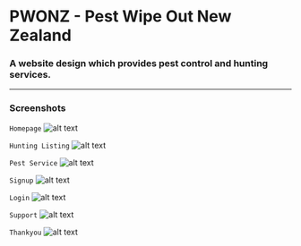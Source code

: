 # PWONZ - Pest Wipe Out New Zealand
### A website design which provides pest control and hunting services.

---

### Screenshots

  ```Homepage```
![alt text](https://github.com/ayushsingh02/pwonz/blob/73a10abed85f2339fad1359c7de1a3ddc21854dd/images/home.png)


```Hunting Listing```
![alt text](https://github.com/ayushsingh02/pwonz/blob/73a10abed85f2339fad1359c7de1a3ddc21854dd/images/HuntingList.png)


```Pest Service```
![alt text](https://github.com/ayushsingh02/pwonz/blob/73a10abed85f2339fad1359c7de1a3ddc21854dd/images/PestList.png)


```Signup```
![alt text](https://github.com/ayushsingh02/pwonz/blob/73a10abed85f2339fad1359c7de1a3ddc21854dd/images/Signup.png)


```Login```
![alt text](https://github.com/ayushsingh02/pwonz/blob/73a10abed85f2339fad1359c7de1a3ddc21854dd/images/Login.png)


```Support```
![alt text](https://github.com/ayushsingh02/pwonz/blob/73a10abed85f2339fad1359c7de1a3ddc21854dd/images/Support.png)


```Thankyou```
![alt text](https://github.com/ayushsingh02/pwonz/blob/73a10abed85f2339fad1359c7de1a3ddc21854dd/images/Thankyou.png)

